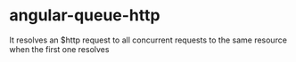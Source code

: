 # angular-queue-http
It resolves an $http request to all concurrent requests to the same resource when the first one resolves
